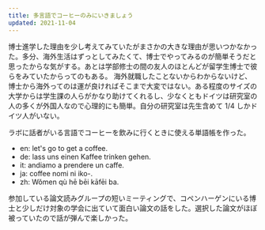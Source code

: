 ```yaml
---
title: 多言語でコーヒーのみにいきましょう
updated: 2021-11-04
---
```


博士進学した理由を少し考えてみていたがまさかの大きな理由が思いつかなかった。多分、海外生活はずっとしてみたくて、博士でやってみるのが簡単そうだと思ったからな気がする。あとは学部修士の間の友人のほとんどが留学生博士で彼らをみていたからってのもある。
海外就職したことないからわからないけど、博士から海外ってのは運が良ければそこまで大変ではない。ある程度のサイズの大学からは学生課の人らがかなり助けてくれるし、少なくともドイツは研究室の人の多くが外国人なので心理的にも簡単。自分の研究室は先生含めて 1/4 しかドイツ人がいない。

ラボに話者がいる言語でコーヒーを飲みに行くときに使える単語帳を作った。

- en: let's go to get a coffee.
- de: lass uns einen Kaffee trinken gehen.
- it: andiamo a prendere un caffe.
- ja: coffee nomi ni iko-.
- zh: Wǒmen qù hē bēi kāfēi ba.

参加している論文読みグループの短いミーティングで、コペンハーゲンにいる博士と少しだけ対象の学会に出ていて面白い論文の話をした。選択した論文がほぼ被っていたので話が弾んで楽しかった。
